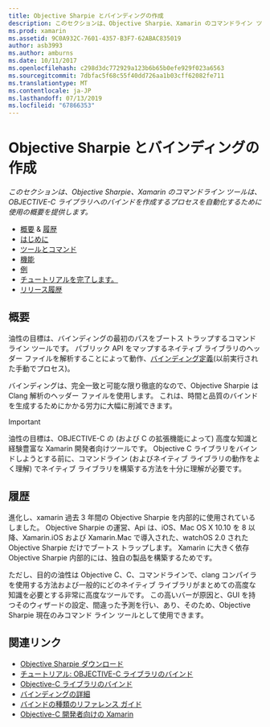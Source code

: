 ```yaml
---
title: Objective Sharpie とバインディングの作成
description: このセクションは、Objective Sharpie、Xamarin のコマンドライン ツールは、OBJECTIVE-C ライブラリへのバインドを作成するプロセスを自動化するために使用の概要を提供します。
ms.prod: xamarin
ms.assetid: 9C0A932C-7601-4357-B3F7-62ABAC835019
author: asb3993
ms.author: amburns
ms.date: 10/11/2017
ms.openlocfilehash: c298d3dc772929a123b6b65b0efe929f023a6563
ms.sourcegitcommit: 7dbfac5f68c55f40dd726aa1b03cff62082fe711
ms.translationtype: MT
ms.contentlocale: ja-JP
ms.lasthandoff: 07/13/2019
ms.locfileid: "67866353"
---
```

# <a name="creating-bindings-with-objective-sharpie"></a>Objective Sharpie とバインディングの作成

_このセクションは、Objective Sharpie、Xamarin のコマンドライン ツールは、OBJECTIVE-C ライブラリへのバインドを作成するプロセスを自動化するために使用の概要を提供します。_

- [概要](#overview) & [履歴](#history)
- [はじめに](get-started.md)
- [ツールとコマンド](tools.md)
- [機能](platform/index.md)
- [例](examples/index.md)
- [チュートリアルを完了します。](~/ios/platform/binding-objective-c/walkthrough.md)
- [リリース履歴](releases.md)

## <a name="overview"></a>概要

油性の目標は、バインディングの最初のパスをブートス トラップするコマンド ライン ツールです。
パブリック API をマップするネイティブ ライブラリのヘッダー ファイルを解析することによって動作、[バインディング定義](~/cross-platform/macios/binding/objective-c-libraries.md#The_API_definition_file)(以前実行された手動でプロセス)。

バインディングは、完全一致と可能な限り徹底的なので、Objective Sharpie は Clang 解析のヘッダー ファイルを使用します。 これは、時間と品質のバインドを生成するためにかかる労力に大幅に削減できます。

> [!IMPORTANT]
> 油性の目標は、OBJECTIVE-C の (および C の拡張機能によって) 高度な知識と経験豊富な Xamarin 開発者向けツールです。 Objective C ライブラリをバインドしようとする前に、コマンドライン (およびネイティブ ライブラリの動作をよく理解) でネイティブ ライブラリを構築する方法を十分に理解が必要です。

## <a name="history"></a>履歴

進化し、xamarin 過去 3 年間の Objective Sharpie を内部的に使用されているしました。 Objective Sharpie の運営、Api は、iOS、Mac OS X 10.10 を 8 以降、Xamarin.iOS および Xamarin.Mac で導入された、watchOS 2.0 された Objective Sharpie だけでブートス トラップします。 Xamarin に大きく依存 Objective Sharpie 内部的には、独自の製品を構築するためです。

ただし、目的の油性は Objective C、C、コマンドラインで、clang コンパイラを使用する方法および一般的にどのネイティブ ライブラリがまとめての高度な知識を必要とする非常に高度なツールです。 この高いバーが原因と、GUI を持つそのウィザードの設定、間違った予測を行い、あり、そのため、Objective Sharpie 現在のみコマンド ライン ツールとして使用できます。

## <a name="related-links"></a>関連リンク

- [Objective Sharpie ダウンロード](https://aka.ms/objective-sharpie)
- [チュートリアル: OBJECTIVE-C ライブラリのバインド](~/ios/platform/binding-objective-c/walkthrough.md)
- [Objective-C ライブラリのバインド](~/cross-platform/macios/binding/objective-c-libraries.md)
- [バインディングの詳細](~/cross-platform/macios/binding/overview.md)
- [バインドの種類のリファレンス ガイド](~/cross-platform/macios/binding/binding-types-reference.md)
- [Objective-C 開発者向けの Xamarin](~/ios/get-started/objective-c-developers/index.md)

